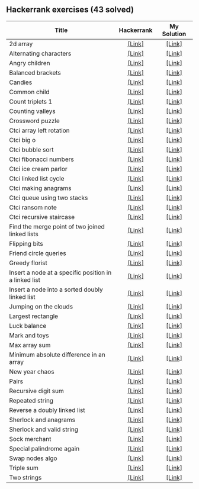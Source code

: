 ## Hackerrank exercises (43 solved)

|Title|Hackerrank|My Solution|
|-----|:--------:|:---------:|
|2d array|[[Link]](https://www.hackerrank.com/challenges/2d-array)|[[Link]](challenges/2d-array)|
|Alternating characters|[[Link]](https://www.hackerrank.com/challenges/alternating-characters)|[[Link]](challenges/alternating-characters)|
|Angry children|[[Link]](https://www.hackerrank.com/challenges/angry-children)|[[Link]](challenges/angry-children)|
|Balanced brackets|[[Link]](https://www.hackerrank.com/challenges/balanced-brackets)|[[Link]](challenges/balanced-brackets)|
|Candies|[[Link]](https://www.hackerrank.com/challenges/candies)|[[Link]](challenges/candies)|
|Common child|[[Link]](https://www.hackerrank.com/challenges/common-child)|[[Link]](challenges/common-child)|
|Count triplets 1|[[Link]](https://www.hackerrank.com/challenges/count-triplets-1)|[[Link]](challenges/count-triplets-1)|
|Counting valleys|[[Link]](https://www.hackerrank.com/challenges/counting-valleys)|[[Link]](challenges/counting-valleys)|
|Crossword puzzle|[[Link]](https://www.hackerrank.com/challenges/crossword-puzzle)|[[Link]](challenges/crossword-puzzle)|
|Ctci array left rotation|[[Link]](https://www.hackerrank.com/challenges/ctci-array-left-rotation)|[[Link]](challenges/ctci-array-left-rotation)|
|Ctci big o|[[Link]](https://www.hackerrank.com/challenges/ctci-big-o)|[[Link]](challenges/ctci-big-o)|
|Ctci bubble sort|[[Link]](https://www.hackerrank.com/challenges/ctci-bubble-sort)|[[Link]](challenges/ctci-bubble-sort)|
|Ctci fibonacci numbers|[[Link]](https://www.hackerrank.com/challenges/ctci-fibonacci-numbers)|[[Link]](challenges/ctci-fibonacci-numbers)|
|Ctci ice cream parlor|[[Link]](https://www.hackerrank.com/challenges/ctci-ice-cream-parlor)|[[Link]](challenges/ctci-ice-cream-parlor)|
|Ctci linked list cycle|[[Link]](https://www.hackerrank.com/challenges/ctci-linked-list-cycle)|[[Link]](challenges/ctci-linked-list-cycle)|
|Ctci making anagrams|[[Link]](https://www.hackerrank.com/challenges/ctci-making-anagrams)|[[Link]](challenges/ctci-making-anagrams)|
|Ctci queue using two stacks|[[Link]](https://www.hackerrank.com/challenges/ctci-queue-using-two-stacks)|[[Link]](challenges/ctci-queue-using-two-stacks)|
|Ctci ransom note|[[Link]](https://www.hackerrank.com/challenges/ctci-ransom-note)|[[Link]](challenges/ctci-ransom-note)|
|Ctci recursive staircase|[[Link]](https://www.hackerrank.com/challenges/ctci-recursive-staircase)|[[Link]](challenges/ctci-recursive-staircase)|
|Find the merge point of two joined linked lists|[[Link]](https://www.hackerrank.com/challenges/find-the-merge-point-of-two-joined-linked-lists)|[[Link]](challenges/find-the-merge-point-of-two-joined-linked-lists)|
|Flipping bits|[[Link]](https://www.hackerrank.com/challenges/flipping-bits)|[[Link]](challenges/flipping-bits)|
|Friend circle queries|[[Link]](https://www.hackerrank.com/challenges/friend-circle-queries)|[[Link]](challenges/friend-circle-queries)|
|Greedy florist|[[Link]](https://www.hackerrank.com/challenges/greedy-florist)|[[Link]](challenges/greedy-florist)|
|Insert a node at a specific position in a linked list|[[Link]](https://www.hackerrank.com/challenges/insert-a-node-at-a-specific-position-in-a-linked-list)|[[Link]](challenges/insert-a-node-at-a-specific-position-in-a-linked-list)|
|Insert a node into a sorted doubly linked list|[[Link]](https://www.hackerrank.com/challenges/insert-a-node-into-a-sorted-doubly-linked-list)|[[Link]](challenges/insert-a-node-into-a-sorted-doubly-linked-list)|
|Jumping on the clouds|[[Link]](https://www.hackerrank.com/challenges/jumping-on-the-clouds)|[[Link]](challenges/jumping-on-the-clouds)|
|Largest rectangle|[[Link]](https://www.hackerrank.com/challenges/largest-rectangle)|[[Link]](challenges/largest-rectangle)|
|Luck balance|[[Link]](https://www.hackerrank.com/challenges/luck-balance)|[[Link]](challenges/luck-balance)|
|Mark and toys|[[Link]](https://www.hackerrank.com/challenges/mark-and-toys)|[[Link]](challenges/mark-and-toys)|
|Max array sum|[[Link]](https://www.hackerrank.com/challenges/max-array-sum)|[[Link]](challenges/max-array-sum)|
|Minimum absolute difference in an array|[[Link]](https://www.hackerrank.com/challenges/minimum-absolute-difference-in-an-array)|[[Link]](challenges/minimum-absolute-difference-in-an-array)|
|New year chaos|[[Link]](https://www.hackerrank.com/challenges/new-year-chaos)|[[Link]](challenges/new-year-chaos)|
|Pairs|[[Link]](https://www.hackerrank.com/challenges/pairs)|[[Link]](challenges/pairs)|
|Recursive digit sum|[[Link]](https://www.hackerrank.com/challenges/recursive-digit-sum)|[[Link]](challenges/recursive-digit-sum)|
|Repeated string|[[Link]](https://www.hackerrank.com/challenges/repeated-string)|[[Link]](challenges/repeated-string)|
|Reverse a doubly linked list|[[Link]](https://www.hackerrank.com/challenges/reverse-a-doubly-linked-list)|[[Link]](challenges/reverse-a-doubly-linked-list)|
|Sherlock and anagrams|[[Link]](https://www.hackerrank.com/challenges/sherlock-and-anagrams)|[[Link]](challenges/sherlock-and-anagrams)|
|Sherlock and valid string|[[Link]](https://www.hackerrank.com/challenges/sherlock-and-valid-string)|[[Link]](challenges/sherlock-and-valid-string)|
|Sock merchant|[[Link]](https://www.hackerrank.com/challenges/sock-merchant)|[[Link]](challenges/sock-merchant)|
|Special palindrome again|[[Link]](https://www.hackerrank.com/challenges/special-palindrome-again)|[[Link]](challenges/special-palindrome-again)|
|Swap nodes algo|[[Link]](https://www.hackerrank.com/challenges/swap-nodes-algo)|[[Link]](challenges/swap-nodes-algo)|
|Triple sum|[[Link]](https://www.hackerrank.com/challenges/triple-sum)|[[Link]](challenges/triple-sum)|
|Two strings|[[Link]](https://www.hackerrank.com/challenges/two-strings)|[[Link]](challenges/two-strings)|

